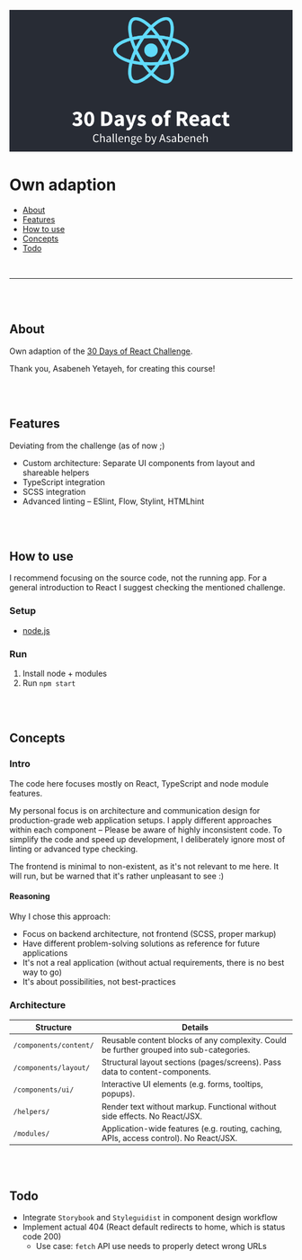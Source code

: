 ![30 Days of React Challenge](teaser.png)

# Own adaption

- [About](#about)
- [Features](#features)
- [How to use](#how-to-use)
- [Concepts](#concepts)
- [Todo](#todo)

<br>

---

<br><br>

## About

Own adaption of the [30 Days of React Challenge](https://github.com/Asabeneh/30-Days-Of-React).

Thank you, Asabeneh Yetayeh, for creating this course!

<br><br>

## Features

Deviating from the challenge (as of now ;)

- Custom architecture: Separate UI components from layout and shareable helpers
- TypeScript integration
- SCSS integration
- Advanced linting – ESlint, Flow, Stylint, HTMLhint

<br><br>

## How to use

I recommend focusing on the source code, not the running app.
For a general introduction to React I suggest checking the mentioned challenge.

### Setup

- [node.js](https://nodejs.org)

### Run

1. Install node + modules
2. Run `npm start`

<br><br>

## Concepts

### Intro

The code here focuses mostly on React, TypeScript and node module features.

My personal focus is on architecture and communication design for production-grade web application setups.
I apply different approaches within each component – Please be aware of highly inconsistent code.
To simplify the code and speed up development, I deliberately ignore most of linting or advanced type checking.

The frontend is minimal to non-existent, as it's not relevant to me here.
It will run, but be warned that it's rather unpleasant to see :)

#### Reasoning

Why I chose this approach:

- Focus on backend architecture, not frontend (SCSS, proper markup)
- Have different problem-solving solutions as reference for future applications
- It's not a real application (without actual requirements, there is no best way to go)
- It's about possibilities, not best-practices

### Architecture

| Structure              | Details                                                                                  |
| ---------------------- | ---------------------------------------------------------------------------------------- |
| `/components/content/` | Reusable content blocks of any complexity. Could be further grouped into sub-categories. |
| `/components/layout/`  | Structural layout sections (pages/screens). Pass data to content-components.             |
| `/components/ui/`      | Interactive UI elements (e.g. forms, tooltips, popups).                                  |
| `/helpers/`            | Render text without markup. Functional without side effects. No React/JSX.               |
| `/modules/`            | Application-wide features (e.g. routing, caching, APIs, access control). No React/JSX.   |

<br><br>

## Todo

- Integrate `Storybook` and `Styleguidist` in component design workflow
- Implement actual 404 (React default redirects to home, which is status code 200)
  - Use case: `fetch` API use needs to properly detect wrong URLs
